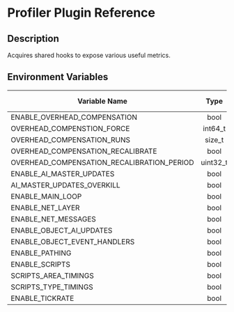# Profiler Plugin Reference

## Description

Acquires shared hooks to expose various useful metrics.

## Environment Variables

| Variable Name                  |   Type   | Default Value |
| -------------                  | :------: | ------------- |
| ENABLE_OVERHEAD_COMPENSATION   | bool     | true    |
| OVERHEAD_COMPENSTION_FORCE     | int64_t  | _none_  |
| OVERHEAD_COMPENSATION_RUNS     | size_t   | 500     |
| OVERHEAD_COMPENSATION_RECALIBRATE   | bool   | false   |
| OVERHEAD_COMPENSATION_RECALIBRATION_PERIOD | uint32_t | 1000 |
| ENABLE_AI_MASTER_UPDATES       | bool     | true    |
| AI_MASTER_UPDATES_OVERKILL     | bool     | false   |
| ENABLE_MAIN_LOOP               | bool     | true    |
| ENABLE_NET_LAYER               | bool     | true    |
| ENABLE_NET_MESSAGES            | bool     | true    |
| ENABLE_OBJECT_AI_UPDATES       | bool     | false   |
| ENABLE_OBJECT_EVENT_HANDLERS   | bool     | false   |
| ENABLE_PATHING                 | bool     | true    |
| ENABLE_SCRIPTS                 | bool     | true    |
| SCRIPTS_AREA_TIMINGS           | bool     | true    |
| SCRIPTS_TYPE_TIMINGS           | bool     | true    |
| ENABLE_TICKRATE                | bool     | true    |
